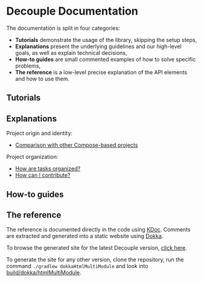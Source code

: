 # Decouple Documentation

The documentation is split in four categories:

- **Tutorials** demonstrate the usage of the library, skipping the setup steps,
- **Explanations** present the underlying guidelines and our high-level goals, as well as explain technical decisions,
- **How-to guides** are small commented examples of how to solve specific problems,
- **The reference** is a low-level precise explanation of the API elements and how to use them.

## Tutorials

## Explanations

Project origin and identity:

- [Comparison with other Compose-based projects](explanations/compose-ecosystem.md)

Project organization:

- [How are tasks organized?](../CONTRIBUTING.md#issue-tracking)
- [How can I contribute?](https://gitlab.com/opensavvy/wiki/-/blob/main/README.md)

## How-to guides

## The reference

The reference is documented directly in the code using [KDoc](https://kotlinlang.org/docs/kotlin-doc.html).
Comments are extracted and generated into a static website using [Dokka](https://kotlinlang.org/docs/dokka-introduction.html).

To browse the generated site for the latest Decouple version, [click here](https://opensavvy.gitlab.io/decouple/documentation/index.html).

To generate the site for any other version, clone the repository, run the command `./gradlew dokkaHtmlMultiModule` and look into [build/dokka/htmlMultiModule](../build/dokka/htmlMultiModule).
